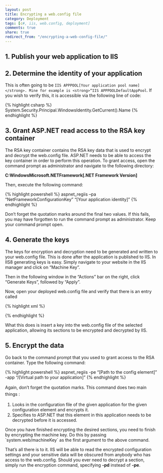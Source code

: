 ```yaml
---
layout: post
title: Encrypting a web.config file
category: Deployment
tags: [c#, iis, web.config, deployment]
comments: true
share: true
redirect_from: "/encrypting-a-web-config-file/"
---
```

## 1. Publish your web application to IIS

## 2. Determine the identity of your application

This is often going to be `IIS APPPOOL[Your application pool name]</strong>. Mine for example is <strong>“IIS APPPOOLDefaultAppPool`.
If you wish to verify this, it is accessible via the following line of code:

{% highlight csharp %}
 System.Security.Principal.WindowsIdentity.GetCurrent().Name
{% endhighlight %}

## 3. Grant ASP.NET read access to the RSA key container

The RSA key container contains the RSA key data that is used to encrypt and decrypt the web.config file. ASP.NET needs to be able to access the key container in order to perform this operation. To grant access, open the command prompt as administrator and navigate to the following directory:

**C:WindowsMicrosoft.NETFramework[.NET Framework Version]**

Then, execute the following command:

{% highlight powershell %}
 aspnet_regiis –pa “NetFrameworkConfigurationKey” “[Your application identity]”
{% endhighlight %}

Don’t forget the quotation marks around the final two values. If this fails, you may have forgotten to run the command prompt as administrator. Keep your command prompt open.
<a id="more"></a><a id="more-52"></a>

## 4. Generate the keys

The keys for encryption and decryption need to be generated and written to your web.config file. This is done after the application is published to IIS. In IIS8 generating keys is easy. Simply navigate to your website in the IIS manager and click on “Machine Key”.

[](http://thepragmaticdeveloper.files.wordpress.com/2013/01/wc1.png)

Then in the following window in the “Actions” bar on the right, click “Generate Keys”, followed by “Apply”.

[](http://thepragmaticdeveloper.files.wordpress.com/2013/01/wc2.png)

Now, open your deployed web.config file and verify that there is an entry called

{% highlight xml %}

{% endhighlight %}

What this does is insert a key into the web.config file of the selected application, allowing its sections to be encrypted and decrypted by IIS.

## 5. Encrypt the data

Go back to the command prompt that you used to grant access to the RSA container. Type the following command:

{% highlight powershell %}
aspnet_regiis -pe “[Path to the config element]” -app “/[Virtual path to your application]”
{% endhighlight %}

Again, don’t forget the quotation marks. <span style="line-height:1.6;">This command does two main things :</span>

<ol>
<li>Looks in the configuration file of the given application for the given configuration element and encrypts it.</li>
<li>Specifies to ASP.NET that this element in this application needs to be decrypted before it is accessed.</li>
</ol>
Once you have finished encrypting the desired sections, you need to finish by encrypting the machine key. Do this by passing `system.web/machineKey` as the first argument to the above command.

That’s all there is to it. IIS will be able to read the encrypted configuration settings and your sensitive data will be obscured from anybody who has access to the web.config. Should you ever need to decrypt a section, simply run the encryption command, specifying **-pd** instead of **-pe**.

